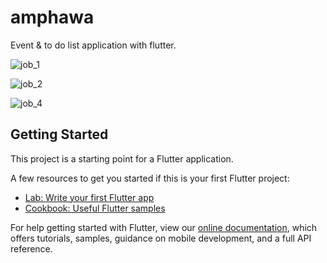 # amphawa

Event & to do list application with flutter.

![job_1][job_1]

![job_2][job_2]



![job_4][job_4]

## Getting Started

This project is a starting point for a Flutter application.

A few resources to get you started if this is your first Flutter project:

- [Lab: Write your first Flutter app](https://flutter.dev/docs/get-started/codelab)
- [Cookbook: Useful Flutter samples](https://flutter.dev/docs/cookbook)

For help getting started with Flutter, view our
[online documentation](https://flutter.dev/docs), which offers tutorials,
samples, guidance on mobile development, and a full API reference.

[job_1]: http://35.240.167.23/images/ss/job_1.jpg
[job_2]: http://35.240.167.23/images/ss/job_2.jpg

[job_4]: http://35.240.167.23/images/ss/job_4.jpg

